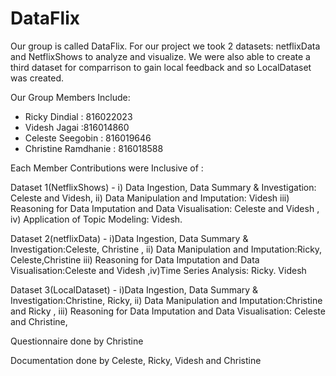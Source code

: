 # DataFlix

Our group is called DataFlix. 
For our project we took 2 datasets: netflixData and NetflixShows to analyze and visualize. 
We were also able to create a third dataset for comparrison to gain local feedback and so LocalDataset was created. 

Our Group Members Include: 

- Ricky Dindial : 816022023
- Videsh Jagai  :816014860
- Celeste Seegobin  : 816019646
- Christine Ramdhanie : 816018588

Each Member Contributions were Inclusive of : 

Dataset 1(NetflixShows) - i) Data Ingestion, Data Summary & Investigation: Celeste and Videsh, ii) Data Manipulation and Imputation: Videsh iii) Reasoning for Data Imputation and Data Visualisation: Celeste and Videsh , iv) Application of Topic Modeling: Videsh. 


Dataset 2(netflixData) - i)Data Ingestion, Data Summary & Investigation:Celeste, Christine , ii) Data Manipulation and Imputation:Ricky, Celeste,Christine iii) Reasoning for Data Imputation and Data Visualisation:Celeste and Videsh ,iv)Time Series Analysis: Ricky. Videsh

Dataset 3(LocalDataset) - i)Data Ingestion, Data Summary & Investigation:Christine, Ricky, ii) Data Manipulation and Imputation:Christine and Ricky , iii) Reasoning for Data Imputation and Data Visualisation: Celeste and Christine,

Questionnaire done by Christine

Documentation done by Celeste, Ricky, Videsh and Christine 
